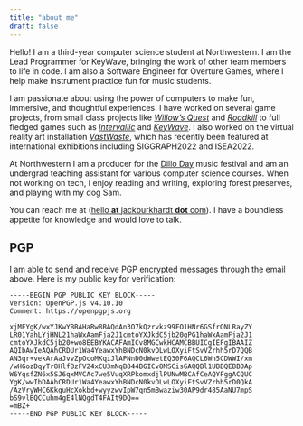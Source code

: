 ```yaml
---
title: "about me"
draft: false
---
```


Hello! I am a third-year computer science student at Northwestern. I am the Lead Programmer for KeyWave, bringing the work of other team members to life in code. I am also a Software Engineer for Overture Games, where I help make instrument practice fun for music students.

I am passionate about using the power of computers to make fun, immersive, and thoughtful experiences. I have worked on several game projects, from small class projects like [*Willow’s Quest*](https://jackburkhardt.com/projects/willowsquest/) and [*Roadkill*](https://jackburkhardt.com/projects/roadkill/) to full fledged games such as [*Intervallic*](https://jackburkhardt.com/projects/intervallic/) and [*KeyWave*](https://jackburkhardt.com/projects/keywave/). I also worked on the virtual reality art installation [*VastWaste*](https://jackburkhardt.com/projects/vastwaste/), which has recently been featured at international exhibitions including SIGGRAPH2022 and ISEA2022.

At Northwestern I am a producer for the [Dillo Day](https://dilloday.com) music festival and am an undergrad teaching assistant for various computer science courses. When not working on tech, I enjoy reading and writing, exploring forest preserves, and playing with my dog Sam.

You can reach me at ([hello **at** jackburkhardt **dot** com](mailto:hello@jackburkhardt.com)). I have a boundless appetite for knowledge and would love to talk.

## PGP

I am able to send and receive PGP encrypted messages through the email above. Here is my public key for verification:

```
-----BEGIN PGP PUBLIC KEY BLOCK-----
Version: OpenPGP.js v4.10.10
Comment: https://openpgpjs.org

xjMEYgK/wxYJKwYBBAHaRw8BAQdAn3O7kQzrvkz99FO1HNr6GSfrQNLRayZY
LR01YahLYjHNL21haWxAamFja2J1cmtoYXJkdC5jb20gPG1haWxAamFja2J1
cmtoYXJkdC5jb20+wo8EEBYKACAFAmICv8MGCwkHCAMCBBUICgIEFgIBAAIZ
AQIbAwIeAQAhCRDUr1Wa4YeawxYhBNDcN0kvOLwLOXyiFtSvVZrhh5rD7QQB
AN3qr+vekArAaJvvZpOcoMKqiJlAPNnD0dWwetEQ30F6AQCL6Wn5CDWWI/xm
/wHGozDqyTr8HlfBzFV24xCU3mNqB844BGICv8MSCisGAQQBl1UBBQEBB0Ap
W6YqsfZN6x5SJ6qxMVCAc7we5VuqXRPkomxdjlPUNwMBCAfCeAQYFggACQUC
YgK/wwIbDAAhCRDUr1Wa4YeawxYhBNDcN0kvOLwLOXyiFtSvVZrhh5rD0QkA
/AzVryWHC6KkguHcXokbd+wyyzwvIpW7qn5mBwaziw30AP9dr485AaNU7mpS
bS9vlBQCCuhm4gE4lNQgdT4FAIt9DQ==
=mBZ+
-----END PGP PUBLIC KEY BLOCK-----
```